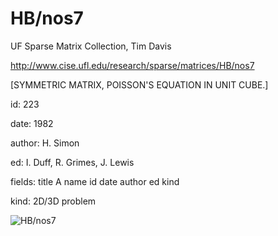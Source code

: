 # HB/nos7

 UF Sparse Matrix Collection, Tim Davis

 http://www.cise.ufl.edu/research/sparse/matrices/HB/nos7

 [SYMMETRIC MATRIX, POISSON'S EQUATION IN UNIT CUBE.]

 id: 223

 date: 1982

 author: H. Simon

 ed: I. Duff, R. Grimes, J. Lewis

 fields: title A name id date author ed kind

 kind: 2D/3D problem

![HB/nos7](http://www2.research.att.com/~yifanhu/GALLERY/GRAPHS/GIF_SMALL/HB@nos7.gif)